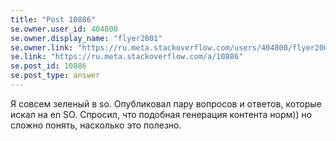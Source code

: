 ```yaml
---
title: "Post 10886"
se.owner.user_id: 404800
se.owner.display_name: "flyer2001"
se.owner.link: "https://ru.meta.stackoverflow.com/users/404800/flyer2001"
se.link: "https://ru.meta.stackoverflow.com/a/10886"
se.post_id: 10886
se.post_type: answer
---
```

<p>Я совсем зеленый в so. Опубликовал пару вопросов и ответов, которые искал на en SO. Спросил, что подобная генерация контента норм)) но сложно понять, насколько это полезно.</p>
